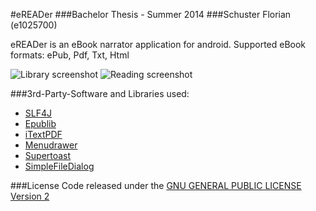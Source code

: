 #eREADer
###Bachelor Thesis - Summer 2014
###Schuster Florian (e1025700)

eREADer is an eBook narrator application for android.
Supported eBook formats: ePub, Pdf, Txt, Html

![Library screenshot](https://raw.github.com/SoulRiser/eREADer/master/Design/screenshot_lib.png)
![Reading screenshot](https://raw.github.com/SoulRiser/eREADer/master/Design/screenshot2_reading.png)

###3rd-Party-Software and Libraries used:
- [SLF4J](http://www.slf4j.org/download.html)
- [Epublib](http://www.siegmann.nl/epublib/)
- [iTextPDF](http://www.itextpdf.com/)
- [Menudrawer](https://github.com/SimonVT/android-menudrawer)
- [Supertoast](https://github.com/JohnPersano/SuperToasts)
- [SimpleFileDialog](http://www.scorchworks.com/Blog/simple-file-dialog-for-android-applications/)

###License
Code released under the [GNU GENERAL PUBLIC LICENSE Version 2](http://www.gnu.org/licenses/gpl-2.0.html)